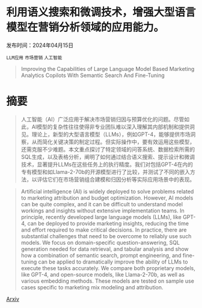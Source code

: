 # 利用语义搜索和微调技术，增强大型语言模型在营销分析领域的应用能力。

发布时间：2024年04月15日

`LLM应用` `市场营销` `人工智能`

> Improving the Capabilities of Large Language Model Based Marketing Analytics Copilots With Semantic Search And Fine-Tuning

# 摘要

> 人工智能（AI）广泛应用于解决市场营销归因与预算优化的问题。尽管如此，AI模型的复杂性往往使得非专业团队难以深入理解其内部机制和提供洞见。理论上，新型的大型语言模型（LLMs），例如GPT-4，能够提供市场洞察，从而简化关键决策的制定过程。但实际操作中，要有效运用这些模型，还需克服不少难题。本文重点探讨了特定领域的问答系统、数据检索所需的SQL生成，以及表格分析，阐明了如何通过结合语义搜索、提示设计和微调技术，显著提升LLMs在这些任务上的执行精度。我们对包括GPT-4在内的专有模型和如Llama-2-70b的开源模型进行了比较，并测试了不同的嵌入方法，以评估它们在市场营销组合建模和归因分析等实际应用场景中的表现。

> Artificial intelligence (AI) is widely deployed to solve problems related to marketing attribution and budget optimization. However, AI models can be quite complex, and it can be difficult to understand model workings and insights without extensive implementation teams. In principle, recently developed large language models (LLMs), like GPT-4, can be deployed to provide marketing insights, reducing the time and effort required to make critical decisions. In practice, there are substantial challenges that need to be overcome to reliably use such models. We focus on domain-specific question-answering, SQL generation needed for data retrieval, and tabular analysis and show how a combination of semantic search, prompt engineering, and fine-tuning can be applied to dramatically improve the ability of LLMs to execute these tasks accurately. We compare both proprietary models, like GPT-4, and open-source models, like Llama-2-70b, as well as various embedding methods. These models are tested on sample use cases specific to marketing mix modeling and attribution.

[Arxiv](https://arxiv.org/abs/2404.13077)